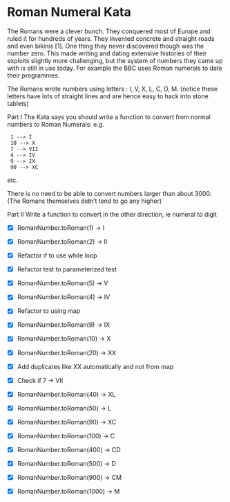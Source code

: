 # Roman Numeral Kata
The Romans were a clever bunch. They conquered most of Europe and ruled it for hundreds of years. They invented concrete and straight roads and even bikinis [1]. One thing they never discovered though was the number zero. This made writing and dating extensive histories of their exploits slightly more challenging, but the system of numbers they came up with is still in use today. For example the BBC uses Roman numerals to date their programmes.

The Romans wrote numbers using letters : I, V, X, L, C, D, M. (notice these letters have lots of straight lines and are hence easy to hack into stone tablets)

Part I
The Kata says you should write a function to convert from normal numbers to Roman Numerals: e.g.

     1 --> I
     10 --> X
     7 --> VII
     4 --> IV
     9 --> IX
     90 --> XC
etc.

There is no need to be able to convert numbers larger than about 3000. (The Romans themselves didn’t tend to go any higher)

Part II
Write a function to convert in the other direction, ie numeral to digit

- [x] RomanNumber.toRoman(1) -> I
- [x] RomanNumber.toRoman(2) -> II
- [x] Refactor if to use while loop
- [x] Refactor test to parameterized test
- [x] RomanNumber.toRoman(5) -> V
- [x] RomanNumber.toRoman(4) -> IV
- [x] Refactor to using map
- [x] RomanNumber.toRoman(9) -> IX
- [x] RomanNumber.toRoman(10) -> X
- [x] RomanNumber.toRoman(20) -> XX
- [x] Add duplicates like XX automatically and not from map
- [x] Check if 7 -> VII
- [x] RomanNumber.toRoman(40) -> XL
- [x] RomanNumber.toRoman(50) -> L
- [x] RomanNumber.toRoman(90) -> XC
- [x] RomanNumber.toRoman(100) -> C
- [x] RomanNumber.toRoman(400) -> CD
- [x] RomanNumber.toRoman(500) -> D
- [x] RomanNumber.toRoman(900) -> CM
- [x] RomanNumber.toRoman(1000) -> M

